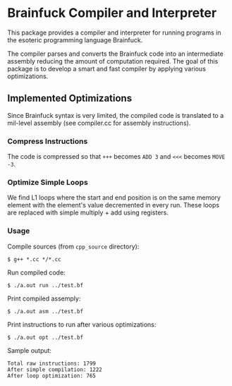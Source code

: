 # Brainfuck Compiler and Interpreter

This package provides a compiler and interpreter for running programs in the esoteric programming language Brainfuck.

The compiler parses and converts the Brainfuck code into an intermediate assembly reducing the amount of computation required. The goal of this package is to develop a smart and fast compiler by applying various optimizations.

## Implemented Optimizations

Since Brainfuck syntax is very limited, the compiled code is translated to a mil-level assembly (see compiler.cc for assembly instructions).

### Compress Instructions

The code is compressed so that `+++` becomes `ADD 3` and `<<<` becomes `MOVE -3`.

### Optimize Simple Loops

We find L1 loops where the start and end position is on the same memory element with the element's value decremented in every run. These loops are replaced with simple multiply + add using registers.

### Usage

Compile sources (from `cpp_source` directory):

```
$ g++ *.cc */*.cc
```

Run compiled code:

```
$ ./a.out run ../test.bf
```

Print compiled assemply:

```
$ ./a.out asm ../test.bf
```

Print instructions to run after various optimizations:

```
$ ./a.out opt ../test.bf
```

Sample output:

```
Total raw instructions: 1799
After simple compilation: 1222
After loop optimization: 765
```